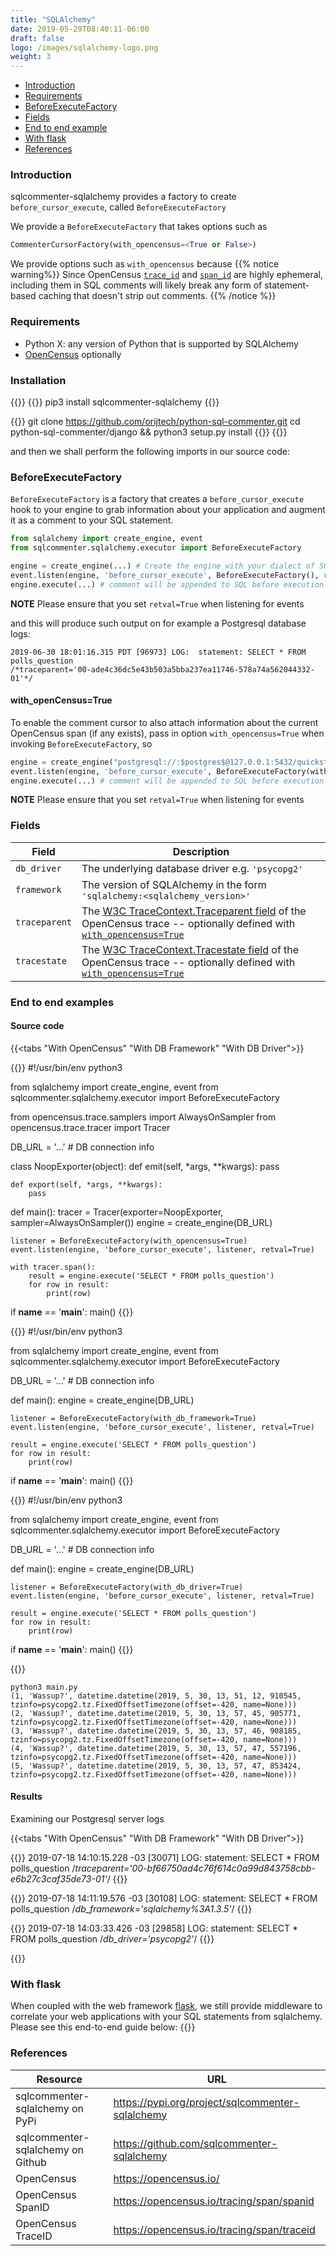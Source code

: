```yaml
---
title: "SQLAlchemy"
date: 2019-05-29T08:40:11-06:00
draft: false
logo: /images/sqlalchemy-logo.png
weight: 3
---
```


- [Introduction](#introduction)
- [Requirements](#requirements)
- [BeforeExecuteFactory](#BeforeExecuteFactory)
- [Fields](#fields)
- [End to end example](#end-to-end-example)
- [With flask](#with-flask)
- [References](#references)

### Introduction
sqlcommenter-sqlalchemy provides a factory to create `before_cursor_execute`, called `BeforeExecuteFactory`

We provide a `BeforeExecuteFactory` that takes options such as
```python
CommenterCursorFactory(with_opencensus=<True or False>)
```

We provide options such as `with_opencensus` because
{{% notice warning%}}
Since OpenCensus [`trace_id`](https://opencensus.io/tracing/span/traceid) and [`span_id`](https://opencensus.io/tracing/span/spanid/) are highly ephemeral, including them in SQL comments will likely break any form of statement-based caching that doesn't strip out comments.
{{% /notice %}}

### Requirements

* Python X: any version of Python that is supported by SQLAlchemy
* [OpenCensus](https://opencensus.io/) optionally

### Installation

{{<tabs Pip Source>}}
{{<highlight shell>}}
pip3 install sqlcommenter-sqlalchemy
{{</highlight>}}

{{<highlight shell>}}
git clone https://github.com/orijtech/python-sql-commenter.git
cd python-sql-commenter/django && python3 setup.py install
{{</highlight>}}
{{</tabs>}}

and then we shall perform the following imports in our source code:


### BeforeExecuteFactory

`BeforeExecuteFactory` is a factory that creates a `before_cursor_execute` hook to your engine to grab information about your application and augment it as a comment to your SQL statement.

```python
from sqlalchemy import create_engine, event
from sqlcommenter.sqlalchemy.executor import BeforeExecuteFactory

engine = create_engine(...) # Create the engine with your dialect of SQL
event.listen(engine, 'before_cursor_execute', BeforeExecuteFactory(), retval=True)
engine.execute(...) # comment will be appended to SQL before execution
```

**NOTE**
Please ensure that you set `retval=True` when listening for events

and this will produce such output on for example a Postgresql database logs:
```shell
2019-06-30 18:01:16.315 PDT [96973] LOG:  statement: SELECT * FROM polls_question
/*traceparent='00-ade4c36dc5e43b503a5bba237ea11746-578a74a562044332-01'*/
```

#### <a name="with-opencensus"></a> with_openCensus=True

To enable the comment cursor to also attach information about the current OpenCensus span (if any exists), pass in option `with_opencensus=True` when invoking `BeforeExecuteFactory`, so


```python
engine = create_engine("postgresql://:$postgres$@127.0.0.1:5432/quickstart_py")
event.listen(engine, 'before_cursor_execute', BeforeExecuteFactory(with_opencensus=True), retval=True)
engine.execute(...) # comment will be appended to SQL before execution
```

**NOTE**
Please ensure that you set `retval=True` when listening for events


### Fields

Field|Description
---|---
`db_driver`|The underlying database driver e.g. `'psycopg2'`
`framework`|The version of SQLAlchemy in the form `'sqlalchemy:<sqlalchemy_version>'`
`traceparent`|The [W3C TraceContext.Traceparent field](https://www.w3.org/TR/trace-context/#traceparent-field) of the OpenCensus trace -- optionally defined with [`with_opencensus=True`](#with-opencensus)
`tracestate`|The [W3C TraceContext.Tracestate field](https://www.w3.org/TR/trace-context/#tracestate-field) of the OpenCensus trace -- optionally defined with [`with_opencensus=True`](#with-opencensus)

### End to end examples

#### Source code

{{<tabs "With OpenCensus" "With DB Framework" "With DB Driver">}}

{{<highlight python>}}
#!/usr/bin/env python3

from sqlalchemy import create_engine, event
from sqlcommenter.sqlalchemy.executor import BeforeExecuteFactory

from opencensus.trace.samplers import AlwaysOnSampler
from opencensus.trace.tracer import Tracer

DB_URL = '...'  # DB connection info

class NoopExporter(object):
    def emit(self, *args, **kwargs):
        pass

    def export(self, *args, **kwargs):
        pass

def main():
    tracer = Tracer(exporter=NoopExporter, sampler=AlwaysOnSampler())
    engine = create_engine(DB_URL)

    listener = BeforeExecuteFactory(with_opencensus=True)
    event.listen(engine, 'before_cursor_execute', listener, retval=True)

    with tracer.span():
        result = engine.execute('SELECT * FROM polls_question')
        for row in result:
            print(row)

if __name__ == '__main__':
    main()
{{</highlight>}}

{{<highlight python>}}
#!/usr/bin/env python3

from sqlalchemy import create_engine, event
from sqlcommenter.sqlalchemy.executor import BeforeExecuteFactory

DB_URL = '...'  # DB connection info

def main():
    engine = create_engine(DB_URL)

    listener = BeforeExecuteFactory(with_db_framework=True)
    event.listen(engine, 'before_cursor_execute', listener, retval=True)

    result = engine.execute('SELECT * FROM polls_question')
    for row in result:
        print(row)

if __name__ == '__main__':
    main()
{{</highlight>}}

{{<highlight python>}}
#!/usr/bin/env python3

from sqlalchemy import create_engine, event
from sqlcommenter.sqlalchemy.executor import BeforeExecuteFactory

DB_URL = '...'  # DB connection info

def main():
    engine = create_engine(DB_URL)

    listener = BeforeExecuteFactory(with_db_driver=True)
    event.listen(engine, 'before_cursor_execute', listener, retval=True)

    result = engine.execute('SELECT * FROM polls_question')
    for row in result:
        print(row)

if __name__ == '__main__':
    main()
{{</highlight>}}

{{</tabs>}}

```shell
python3 main.py
(1, 'Wassup?', datetime.datetime(2019, 5, 30, 13, 51, 12, 910545, tzinfo=psycopg2.tz.FixedOffsetTimezone(offset=-420, name=None)))
(2, 'Wassup?', datetime.datetime(2019, 5, 30, 13, 57, 45, 905771, tzinfo=psycopg2.tz.FixedOffsetTimezone(offset=-420, name=None)))
(3, 'Wassup?', datetime.datetime(2019, 5, 30, 13, 57, 46, 908185, tzinfo=psycopg2.tz.FixedOffsetTimezone(offset=-420, name=None)))
(4, 'Wassup?', datetime.datetime(2019, 5, 30, 13, 57, 47, 557196, tzinfo=psycopg2.tz.FixedOffsetTimezone(offset=-420, name=None)))
(5, 'Wassup?', datetime.datetime(2019, 5, 30, 13, 57, 47, 853424, tzinfo=psycopg2.tz.FixedOffsetTimezone(offset=-420, name=None)))
```

#### Results

Examining our Postgresql server logs

{{<tabs "With OpenCensus" "With DB Framework" "With DB Driver">}}

{{<highlight shell>}}
2019-07-18 14:10:15.228 -03 [30071] LOG:  statement: SELECT * FROM polls_question
/*traceparent='00-bf66750ad4c76f614c0a99d843758cbb-e6b27c3caf35de73-01'*/
{{</highlight>}}

{{<highlight shell>}}
2019-07-18 14:11:19.576 -03 [30108] LOG:  statement: SELECT * FROM polls_question
/*db_framework='sqlalchemy%3A1.3.5'*/
{{</highlight>}}

{{<highlight shell>}}
2019-07-18 14:03:33.426 -03 [29858] LOG:  statement: SELECT * FROM polls_question
/*db_driver='psycopg2'*/
{{</highlight>}}

{{</tabs>}}

### With flask
When coupled with the web framework [flask](http://flask.pocoo.org), we still provide middleware to correlate
your web applications with your SQL statements from sqlalchemy. Please see this end-to-end guide below:
{{<card-vendor href="/python/flask#with-sqlalchemy" src="/images/flask-logo.png">}}

### References

Resource|URL
---|---
sqlcommenter-sqlalchemy on PyPi|https://pypi.org/project/sqlcommenter-sqlalchemy
sqlcommenter-sqlalchemy on Github|https://github.com/sqlcommenter-sqlalchemy
OpenCensus|https://opencensus.io/
OpenCensus SpanID|https://opencensus.io/tracing/span/spanid
OpenCensus TraceID|https://opencensus.io/tracing/span/traceid
